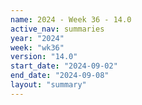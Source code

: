 ```yaml
---
name: 2024 - Week 36 - 14.0
active_nav: summaries
year: "2024"
week: "wk36"
version: "14.0"
start_date: "2024-09-02"
end_date: "2024-09-08"
layout: "summary"
---
```

